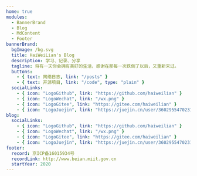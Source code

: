 ```yaml
---
home: true
modules:
  - BannerBrand
  - Blog
  - MdContent
  - Footer
bannerBrand:
  bgImage: /bg.svg
  title: HaiWeiLian's Blog
  description: 学习、记录、分享
  tagline: 将有一天你会拥有美好的生活，感谢在那每一次跌倒了以后，又重新来过。
  buttons:
    - { text: 网络日志, link: "/posts" }
    - { text: 开源项目, link: "/code", type: "plain" }
  socialLinks:
    - { icon: "LogoGithub", link: "https://github.com/haiweilian" }
    - { icon: "LogoWechat", link: "/wx.png" }
    - { icon: "LogoGitee", link: "https://gitee.com/haiweilian" }
    - { icon: "LogoJuejin", link: "https://juejin.cn/user/360295547023176" }
blog:
  socialLinks:
    - { icon: "LogoGithub", link: "https://github.com/haiweilian" }
    - { icon: "LogoWechat", link: "/wx.png" }
    - { icon: "LogoGitee", link: "https://gitee.com/haiweilian" }
    - { icon: "LogoJuejin", link: "https://juejin.cn/user/360295547023176" }
footer:
  record: 京ICP备16015934号
  recordLink: http://www.beian.miit.gov.cn
  startYear: 2020
---
```

